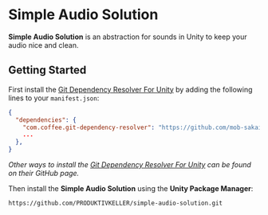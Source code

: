 # Simple Audio Solution

**Simple Audio Solution** is an abstraction for sounds in Unity to keep your audio nice and clean.

## Getting Started

First install the [Git Dependency Resolver For Unity]("https://github.com/mob-sakai/GitDependencyResolverForUnity") by adding the following lines to your `manifest.json`:


```json
{
  "dependencies": {
    "com.coffee.git-dependency-resolver": "https://github.com/mob-sakai/GitDependencyResolverForUnity.git",
    ...
  },
}
```

*Other ways to install the [Git Dependency Resolver For Unity]("https://github.com/mob-sakai/GitDependencyResolverForUnity") can be found on their GitHub page.*

Then install the **Simple Audio Solution** using the **Unity Package Manager**:

`https://github.com/PRODUKTIVKELLER/simple-audio-solution.git`
